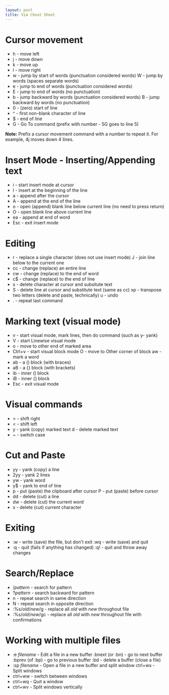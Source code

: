 ```yaml
---
layout: post
title: Vim Cheat Sheet
---
```

# Cursor movement

* h - move left
* j - move down
* k - move up
* l - move right
* w - jump by start of words (punctuation considered words) W - jump by words (spaces separate words)
* e - jump to end of words (punctuation considered words)
* E - jump to end of words (no punctuation)
* b - jump backward by words (punctuation considered words) B - jump backward by words (no punctuation)
* 0 - (zero) start of line
* ^ - first non-blank character of line
* $ - end of line
* G - Go To command (prefix with number - 5G goes to line 5)

**Note:** Prefix a cursor movement command with a number to repeat it. For example, 4j moves down 4 lines.

# Insert Mode - Inserting/Appending text

* i - start insert mode at cursor
* I - insert at the beginning of the line
* a - append after the cursor
* A - append at the end of the line
* o - open (append) blank line below current line (no need to press return)
* O - open blank line above current line
* ea - append at end of word
* Esc - exit insert mode

# Editing

* r - replace a single character (does not use insert mode) J - join line below to the current one
* cc - change (replace) an entire line
* cw - change (replace) to the end of word
* c$ - change (replace) to the end of line
* s - delete character at cursor and subsitute text
* S - delete line at cursor and substitute text (same as cc) xp - transpose two letters (delete and paste, technically) u - undo
* . - repeat last command

# Marking text (visual mode)

* v - start visual mode, mark lines, then do command (such as y- yank)
* V - start Linewise visual mode
* o - move to other end of marked area
* Ctrl+v - start visual block mode O - move to Other corner of block aw - mark a word
* ab - a () block (with braces)
* aB - a {} block (with brackets)
* ib - inner () block
* iB - inner {} block
* Esc - exit visual mode

# Visual commands

* \> - shift right
* < - shift left
* y - yank (copy) marked text d - delete marked text
* ~ - switch case

# Cut and Paste

* yy - yank (copy) a line
* 2yy - yank 2 lines
* yw - yank word
* y$ - yank to end of line
* p - put (paste) the clipboard after cursor P - put (paste) before cursor
* dd - delete (cut) a line
* dw - delete (cut) the current word
* x - delete (cut) current character

# Exiting

* :w - write (save) the file, but don't exit :wq - write (save) and quit
* :q - quit (fails if anything has changed) :q! - quit and throw away changes

# Search/Replace

* /*pattern* - search for pattern
* ?*pattern* - search backward for pattern
* n - repeat search in same direction
* N - repeat search in opposite direction
* :%s/*old*/*new*/g - replace all *old* with *new* throughout file 
* :%s/*old*/*new*/gc - replace all *old* with *new* throughout file with confirmations

# Working with multiple files

* :e *filename* - Edit a file in a new buffer :bnext (or :bn) - go to next buffer :bprev (of :bp) - go to previous buffer :bd - delete a buffer (close a file)
* :sp *filename* - Open a file in a new buffer and split window ctrl+ws - Split windows
* ctrl+ww - switch between windows
* ctrl+wq - Quit a window
* ctrl+wv - Split windows vertically